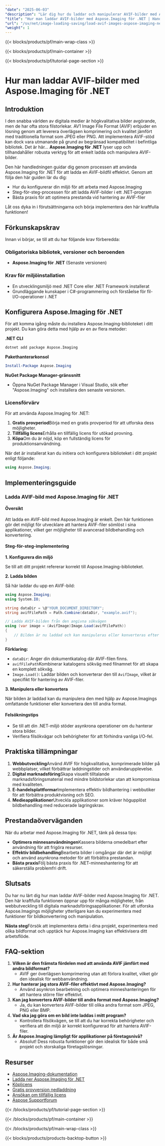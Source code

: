 ```yaml
---
"date": "2025-06-03"
"description": "Lär dig hur du laddar och manipulerar AVIF-bilder med Aspose.Imaging för .NET med den här steg-för-steg-guiden, som förbättrar bildbehandlingen i dina .NET-applikationer."
"title": "Hur man laddar AVIF-bilder med Aspose.Imaging för .NET | Handledning för bildbehandling"
"url": "/sv/net/image-loading-saving/load-avif-images-aspose-imaging-net/"
"weight": 1
---
```


{{< blocks/products/pf/main-wrap-class >}}

{{< blocks/products/pf/main-container >}}

{{< blocks/products/pf/tutorial-page-section >}}
# Hur man laddar AVIF-bilder med Aspose.Imaging för .NET

## Introduktion

I den snabba världen av digitala medier är högkvalitativa bilder avgörande, men de har ofta stora filstorlekar. AV1 Image File Format (AVIF) erbjuder en lösning genom att leverera överlägsen komprimering och kvalitet jämfört med traditionella format som JPEG eller PNG. Att implementera AVIF-stöd kan dock vara utmanande på grund av begränsad kompatibilitet i befintliga bibliotek. Det är här... **Aspose.Imaging för .NET** lyser upp och tillhandahåller robusta verktyg för att enkelt ladda och manipulera AVIF-bilder.

Den här handledningen guidar dig genom processen att använda Aspose.Imaging för .NET för att ladda en AVIF-bildfil effektivt. Genom att följa den här guiden lär du dig:
- Hur du konfigurerar din miljö för att arbeta med Aspose.Imaging
- Steg-för-steg-processen för att ladda AVIF-bilder i ett .NET-program
- Bästa praxis för att optimera prestanda vid hantering av AVIF-filer

Låt oss dyka in i förutsättningarna och börja implementera den här kraftfulla funktionen!

## Förkunskapskrav

Innan vi börjar, se till att du har följande krav förberedda:

### Obligatoriska bibliotek, versioner och beroenden

- **Aspose.Imaging för .NET** (Senaste versionen)
  
### Krav för miljöinstallation

- En utvecklingsmiljö med .NET Core eller .NET Framework installerat
- Grundläggande kunskaper i C#-programmering och förståelse för fil-I/O-operationer i .NET

## Konfigurera Aspose.Imaging för .NET

För att komma igång måste du installera Aspose.Imaging-biblioteket i ditt projekt. Du kan göra detta med hjälp av en av flera metoder:

**.NET CLI**
```bash
dotnet add package Aspose.Imaging
```

**Pakethanterarkonsol**
```powershell
Install-Package Aspose.Imaging
```

**NuGet Package Manager-gränssnitt**
- Öppna NuGet Package Manager i Visual Studio, sök efter "Aspose.Imaging" och installera den senaste versionen.

### Licensförvärv

För att använda Aspose.Imaging för .NET:
1. **Gratis provperiod**Börja med en gratis provperiod för att utforska dess möjligheter.
2. **Tillfällig licens**Erhålla en tillfällig licens för utökad provning.
3. **Köpa**Om du är nöjd, köp en fullständig licens för produktionsanvändning.

När det är installerat kan du initiera och konfigurera biblioteket i ditt projekt enligt följande:

```csharp
using Aspose.Imaging;
```

## Implementeringsguide

### Ladda AVIF-bild med Aspose.Imaging för .NET

#### Översikt

Att ladda en AVIF-bild med Aspose.Imaging är enkelt. Den här funktionen gör det möjligt för utvecklare att hantera AVIF-filer sömlöst i sina applikationer, vilket ger möjligheter till avancerad bildbehandling och konvertering.

#### Steg-för-steg-implementering

**1. Konfigurera din miljö**

Se till att ditt projekt refererar korrekt till Aspose.Imaging-biblioteket.

**2. Ladda bilden**

Så här laddar du upp en AVIF-bild:

```csharp
using Aspose.Imaging;
using System.IO;

string dataDir = \@"YOUR_DOCUMENT_DIRECTORY";
string avifFilePath = Path.Combine(dataDir, "example.avif");

// Ladda AVIF-bilden från den angivna sökvägen
using (var image = (AvifImage)Image.Load(avifFilePath))
{
    // Bilden är nu laddad och kan manipuleras eller konverteras efter behov.
}
```

**Förklaring:**
- `dataDir`: Anger din dokumentkatalog där AVIF-filen finns.
- `avifFilePath`Kombinerar katalogens sökväg med filnamnet för att skapa en komplett sökväg.
- `Image.Load()`: Laddar bilden och konverterar den till `AvifImage`, vilket är specifikt för hantering av AVIF-filer.

**3. Manipulera eller konvertera**

När bilden är laddad kan du manipulera den med hjälp av Aspose.Imagings omfattande funktioner eller konvertera den till andra format.

#### Felsökningstips

- Se till att din .NET-miljö stöder asynkrona operationer om du hanterar stora bilder.
- Verifiera filsökvägar och behörigheter för att förhindra vanliga I/O-fel.

## Praktiska tillämpningar

1. **Webbutveckling**Använd AVIF för högkvalitativa, komprimerade bilder på webbplatser, vilket förbättrar laddningstider och användarupplevelse.
2. **Digital marknadsföring**Skapa visuellt tilltalande marknadsföringsmaterial med mindre bildstorlekar utan att kompromissa med kvaliteten.
3. **E-handelsplattformar**Implementera effektiv bildhantering i webbutiker för att förbättra produktvisning och SEO.
4. **Medieapplikationer**Utveckla applikationer som kräver högupplöst bildbehandling med reducerade lagringskrav.

## Prestandaöverväganden

När du arbetar med Aspose.Imaging för .NET, tänk på dessa tips:
- **Optimera minnesanvändningen**Kassera bilderna omedelbart efter användning för att frigöra resurser.
- **Effektiv bildbehandling**Bearbeta bilder i omgångar där det är möjligt och använd asynkrona metoder för att förbättra prestandan.
- **Bästa praxis**Följ bästa praxis för .NET-minneshantering för att säkerställa problemfri drift.

## Slutsats

Du har nu lärt dig hur man laddar AVIF-bilder med Aspose.Imaging för .NET. Den här kraftfulla funktionen öppnar upp för många möjligheter, från webbutveckling till digitala marknadsföringsapplikationer. För att utforska Aspose.Imagings möjligheter ytterligare kan du experimentera med funktioner för bildkonvertering och manipulation.

**Nästa steg**Försök att implementera detta i dina projekt, experimentera med olika bildformat och upptäck hur Aspose.Imaging kan effektivisera ditt arbetsflöde.

## FAQ-sektion

1. **Vilken är den främsta fördelen med att använda AVIF jämfört med andra bildformat?**
   - AVIF ger överlägsen komprimering utan att förlora kvalitet, vilket gör den idealisk för webbanvändning.
2. **Hur hanterar jag stora AVIF-filer effektivt med Aspose.Imaging?**
   - Använd asynkron bearbetning och optimera minneshanteringen för att hantera större filer effektivt.
3. **Kan jag konvertera AVIF-bilder till andra format med Aspose.Imaging?**
   - Ja, du kan konvertera AVIF-bilder till olika andra format som JPEG, PNG eller BMP.
4. **Vad ska jag göra om en bild inte laddas i mitt program?**
   - Kontrollera filsökvägen, se till att du har korrekta behörigheter och verifiera att din miljö är korrekt konfigurerad för att hantera AVIF-filer.
5. **Är Aspose.Imaging lämpligt för applikationer på företagsnivå?**
   - Absolut! Dess robusta funktioner gör den idealisk för både små projekt och storskaliga företagslösningar.

## Resurser

- [Aspose.Imaging-dokumentation](https://reference.aspose.com/imaging/net/)
- [Ladda ner Aspose.Imaging för .NET](https://releases.aspose.com/imaging/net/)
- [Köplicens](https://purchase.aspose.com/buy)
- [Gratis provversion nedladdning](https://releases.aspose.com/imaging/net/)
- [Ansökan om tillfällig licens](https://purchase.aspose.com/temporary-license/)
- [Aspose Supportforum](https://forum.aspose.com/c/imaging/10)

{{< /blocks/products/pf/tutorial-page-section >}}

{{< /blocks/products/pf/main-container >}}

{{< /blocks/products/pf/main-wrap-class >}}

{{< blocks/products/products-backtop-button >}}